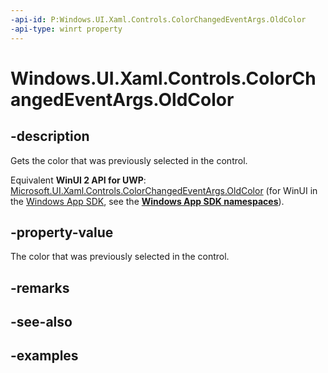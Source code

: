 ```yaml
---
-api-id: P:Windows.UI.Xaml.Controls.ColorChangedEventArgs.OldColor
-api-type: winrt property
---
```


<!-- Property syntax.
public Color OldColor { get; }
-->

# Windows.UI.Xaml.Controls.ColorChangedEventArgs.OldColor

## -description

Gets the color that was previously selected in the control.

Equivalent **WinUI 2 API for UWP**: [Microsoft.UI.Xaml.Controls.ColorChangedEventArgs.OldColor](/windows/winui/api/microsoft.ui.xaml.controls.colorchangedeventargs.oldcolor) (for WinUI in the [Windows App SDK](/windows/apps/windows-app-sdk/), see the **[Windows App SDK namespaces](/windows/windows-app-sdk/api/winrt/)**).

## -property-value

The color that was previously selected in the control.

## -remarks

## -see-also

## -examples

